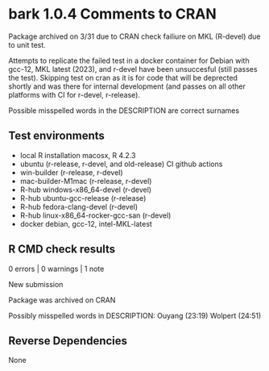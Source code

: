 # bark 1.0.4 Comments to CRAN

Package archived on 3/31 due to CRAN check failiure on MKL (R-devel) due
to unit test.  

Attempts to replicate the failed test in a docker container for
Debian with gcc-12, MKL latest (2023), and r-devel have been unsuccesful 
(still passes the test).   Skipping test on cran as it is for 
code that will be deprected shortly and was there for internal development
(and passes on all other platforms with CI for r-devel, r-release).

Possible misspelled words in the DESCRIPTION are correct surnames

## Test environments
- local R installation macosx, R 4.2.3
- ubuntu  (r-release, r-devel, and old-release) CI github actions
- win-builder (r-release, r-devel)
- mac-builder-M1mac (r-release, r-devel)
- R-hub windows-x86_64-devel (r-devel)
- R-hub ubuntu-gcc-release (r-release)
- R-hub fedora-clang-devel (r-devel)
- R-hub linux-x86_64-rocker-gcc-san (r-devel)
- docker debian, gcc-12, intel-MKL-latest


## R CMD check results

0 errors | 0 warnings | 1 note

New submission

Package was archived on CRAN

Possibly misspelled words in DESCRIPTION:
  Ouyang (23:19)
  Wolpert (24:51)  
  
  
## Reverse Dependencies

None    